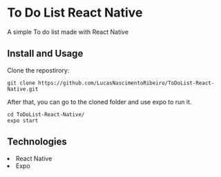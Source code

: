 # To Do List React Native

A simple To do list made with React Native

## Install and Usage

Clone the repostirory:

```
git clone https://github.com/LucasNascimentoRibeiro/ToDoList-React-Native.git
```

After that, you can go to the cloned folder and use expo to run it.

```
cd ToDoList-React-Native/
expo start
```

## Technologies

<li>React Native</li>
<li>Expo</li>
